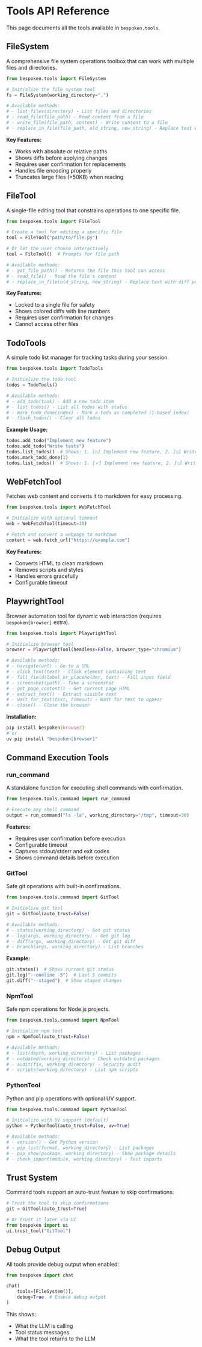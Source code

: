 # Tools API Reference

This page documents all the tools available in `bespoken.tools`.

## FileSystem

A comprehensive file system operations toolbox that can work with multiple files and directories.

```python
from bespoken.tools import FileSystem

# Initialize the file system tool
fs = FileSystem(working_directory=".")

# Available methods:
# - list_files(directory) - List files and directories
# - read_file(file_path) - Read content from a file
# - write_file(file_path, content) - Write content to a file
# - replace_in_file(file_path, old_string, new_string) - Replace text with diff preview
```

**Key Features:**
- Works with absolute or relative paths
- Shows diffs before applying changes
- Requires user confirmation for replacements
- Handles file encoding properly
- Truncates large files (>50KB) when reading

## FileTool

A single-file editing tool that constrains operations to one specific file.

```python
from bespoken.tools import FileTool

# Create a tool for editing a specific file
tool = FileTool("path/to/file.py")

# Or let the user choose interactively
tool = FileTool()  # Prompts for file path

# Available methods:
# - get_file_path() - Returns the file this tool can access
# - read_file() - Read the file's content
# - replace_in_file(old_string, new_string) - Replace text with diff preview
```

**Key Features:**
- Locked to a single file for safety
- Shows colored diffs with line numbers
- Requires user confirmation for changes
- Cannot access other files

## TodoTools

A simple todo list manager for tracking tasks during your session.

```python
from bespoken.tools import TodoTools

# Initialize the todo tool
todos = TodoTools()

# Available methods:
# - add_todo(task) - Add a new todo item
# - list_todos() - List all todos with status
# - mark_todo_done(index) - Mark a todo as completed (1-based index)
# - flush_todos() - Clear all todos
```

**Example Usage:**
```python
todos.add_todo("Implement new feature")
todos.add_todo("Write tests")
todos.list_todos()  # Shows: 1. [○] Implement new feature, 2. [○] Write tests
todos.mark_todo_done(1)
todos.list_todos()  # Shows: 1. [✓] Implement new feature, 2. [○] Write tests
```

## WebFetchTool

Fetches web content and converts it to markdown for easy processing.

```python
from bespoken.tools import WebFetchTool

# Initialize with optional timeout
web = WebFetchTool(timeout=30)

# Fetch and convert a webpage to markdown
content = web.fetch_url("https://example.com")
```

**Key Features:**
- Converts HTML to clean markdown
- Removes scripts and styles
- Handles errors gracefully
- Configurable timeout

## PlaywrightTool

Browser automation tool for dynamic web interaction (requires `bespoken[browser]` extra).

```python
from bespoken.tools import PlaywrightTool

# Initialize browser tool
browser = PlaywrightTool(headless=False, browser_type="chromium")

# Available methods:
# - navigate(url) - Go to a URL
# - click_text(text) - Click element containing text
# - fill_field(label_or_placeholder, text) - Fill input field
# - screenshot(path) - Take a screenshot
# - get_page_content() - Get current page HTML
# - extract_text() - Extract visible text
# - wait_for_text(text, timeout) - Wait for text to appear
# - close() - Close the browser
```

**Installation:**
```bash
pip install bespoken[browser]
# or
uv pip install "bespoken[browser]"
```

## Command Execution Tools

### run_command

A standalone function for executing shell commands with confirmation.

```python
from bespoken.tools.command import run_command

# Execute any shell command
output = run_command("ls -la", working_directory="/tmp", timeout=30)
```

**Features:**
- Requires user confirmation before execution
- Configurable timeout
- Captures stdout/stderr and exit codes
- Shows command details before execution

### GitTool

Safe git operations with built-in confirmations.

```python
from bespoken.tools.command import GitTool

# Initialize git tool
git = GitTool(auto_trust=False)

# Available methods:
# - status(working_directory) - Get git status
# - log(args, working_directory) - Get git log
# - diff(args, working_directory) - Get git diff
# - branch(args, working_directory) - List branches
```

**Example:**
```python
git.status()  # Shows current git status
git.log("--oneline -5")  # Last 5 commits
git.diff("--staged")  # Show staged changes
```

### NpmTool

Safe npm operations for Node.js projects.

```python
from bespoken.tools.command import NpmTool

# Initialize npm tool
npm = NpmTool(auto_trust=False)

# Available methods:
# - list(depth, working_directory) - List packages
# - outdated(working_directory) - Check outdated packages
# - audit(fix, working_directory) - Security audit
# - scripts(working_directory) - List npm scripts
```

### PythonTool

Python and pip operations with optional UV support.

```python
from bespoken.tools.command import PythonTool

# Initialize with UV support (default)
python = PythonTool(auto_trust=False, uv=True)

# Available methods:
# - version() - Get Python version
# - pip_list(format, working_directory) - List packages
# - pip_show(package, working_directory) - Show package details
# - check_import(module, working_directory) - Test imports
```

## Trust System

Command tools support an auto-trust feature to skip confirmations:

```python
# Trust the tool to skip confirmations
git = GitTool(auto_trust=True)

# Or trust it later via UI
from bespoken import ui
ui.trust_tool("GitTool")
```

## Debug Output

All tools provide debug output when enabled:

```python
from bespoken import chat

chat(
    tools=[FileSystem()],
    debug=True  # Enable debug output
)
```

This shows:
- What the LLM is calling
- Tool status messages
- What the tool returns to the LLM